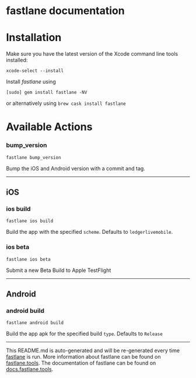 fastlane documentation
================
# Installation

Make sure you have the latest version of the Xcode command line tools installed:

```
xcode-select --install
```

Install _fastlane_ using
```
[sudo] gem install fastlane -NV
```
or alternatively using `brew cask install fastlane`

# Available Actions
### bump_version
```
fastlane bump_version
```
Bump the iOS and Android version with a commit and tag.

----

## iOS
### ios build
```
fastlane ios build
```
Build the app with the specified `scheme`. Defaults to `ledgerlivemobile`.
### ios beta
```
fastlane ios beta
```
Submit a new Beta Build to Apple TestFlight

----

## Android
### android build
```
fastlane android build
```
Build the app apk for the specified build `type`. Defaults to `Release`

----

This README.md is auto-generated and will be re-generated every time [fastlane](https://fastlane.tools) is run.
More information about fastlane can be found on [fastlane.tools](https://fastlane.tools).
The documentation of fastlane can be found on [docs.fastlane.tools](https://docs.fastlane.tools).
